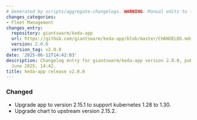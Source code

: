 ```yaml
---
# Generated by scripts/aggregate-changelogs. WARNING: Manual edits to this files will be overwritten.
changes_categories:
- Fleet Management
changes_entry:
  repository: giantswarm/keda-app
  url: https://github.com/giantswarm/keda-app/blob/master/CHANGELOG.md#200---2025-06-12
  version: 2.0.0
  version_tag: v2.0.0
date: '2025-06-12T14:42:03'
description: Changelog entry for giantswarm/keda-app version 2.0.0, published on 12
  June 2025, 14:42.
title: keda-app release v2.0.0
---
```


### Changed
- Upgrade app to version 2.15.1 to support kubernetes 1.28 to 1.30.
- Upgrade chart to upstream version 2.15.2.
